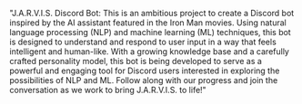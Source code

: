 "J.A.R.V.I.S. Discord Bot: This is an ambitious project to create a Discord bot inspired by the AI assistant featured in the Iron Man movies. Using natural language processing (NLP) and machine learning (ML) techniques, this bot is designed to understand and respond to user input in a way that feels intelligent and human-like. With a growing knowledge base and a carefully crafted personality model, this bot is being developed to serve as a powerful and engaging tool for Discord users interested in exploring the possibilities of NLP and ML. Follow along with our progress and join the conversation as we work to bring J.A.R.V.I.S. to life!"
